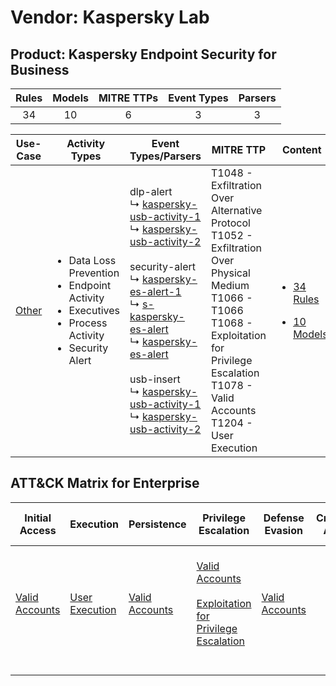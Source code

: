 Vendor: Kaspersky Lab
=====================
Product: Kaspersky Endpoint Security for Business
-------------------------------------------------
| Rules | Models | MITRE TTPs | Event Types | Parsers |
|:-----:|:------:|:----------:|:-----------:|:-------:|
|  34   |   10   |     6      |      3      |    3    |

|                Use-Case                | Activity Types                                                                                                                      | Event Types/Parsers                                                                                                                                                                                                                                                                                                                                                                                                                                                                                                                                                                                                                      | MITRE TTP                                                                                                                                                                                                             | Content                                                                                                                                   |
|:--------------------------------------:| ----------------------------------------------------------------------------------------------------------------------------------- | ---------------------------------------------------------------------------------------------------------------------------------------------------------------------------------------------------------------------------------------------------------------------------------------------------------------------------------------------------------------------------------------------------------------------------------------------------------------------------------------------------------------------------------------------------------------------------------------------------------------------------------------- | --------------------------------------------------------------------------------------------------------------------------------------------------------------------------------------------------------------------- | ----------------------------------------------------------------------------------------------------------------------------------------- |
| [Other](../../../UseCases/uc_other.md) | <ul><li>Data Loss Prevention</li><li>Endpoint Activity</li><li>Executives</li><li>Process Activity</li><li>Security Alert</li></ul> |  dlp-alert<br> ↳ [kaspersky-usb-activity-1](Parsers/parserContent_kaspersky-usb-activity-1.md)<br> ↳ [kaspersky-usb-activity-2](Parsers/parserContent_kaspersky-usb-activity-2.md)<br><br> security-alert<br> ↳ [kaspersky-es-alert-1](Parsers/parserContent_kaspersky-es-alert-1.md)<br> ↳ [s-kaspersky-es-alert](Parsers/parserContent_s-kaspersky-es-alert.md)<br> ↳ [kaspersky-es-alert](Parsers/parserContent_kaspersky-es-alert.md)<br><br> usb-insert<br> ↳ [kaspersky-usb-activity-1](Parsers/parserContent_kaspersky-usb-activity-1.md)<br> ↳ [kaspersky-usb-activity-2](Parsers/parserContent_kaspersky-usb-activity-2.md)<br> | T1048 - Exfiltration Over Alternative Protocol<br>T1052 - Exfiltration Over Physical Medium<br>T1066 - T1066<br>T1068 - Exploitation for Privilege Escalation<br>T1078 - Valid Accounts<br>T1204 - User Execution<br> | [<ul><li>34 Rules</li></ul><ul><li>10 Models</li></ul>](Rules_Models/r_m_kaspersky_lab_kaspersky_endpoint_security_for_business_Other.md) |

ATT&CK Matrix for Enterprise
----------------------------
| Initial Access                                                      | Execution                                                           | Persistence                                                         | Privilege Escalation                                                                                                                                          | Defense Evasion                                                     | Credential Access | Discovery | Lateral Movement | Collection | Command and Control | Exfiltration                                                                                                                                                                      | Impact |
| ------------------------------------------------------------------- | ------------------------------------------------------------------- | ------------------------------------------------------------------- | ------------------------------------------------------------------------------------------------------------------------------------------------------------- | ------------------------------------------------------------------- | ----------------- | --------- | ---------------- | ---------- | ------------------- | --------------------------------------------------------------------------------------------------------------------------------------------------------------------------------- | ------ |
| [Valid Accounts](https://attack.mitre.org/techniques/T1078)<br><br> | [User Execution](https://attack.mitre.org/techniques/T1204)<br><br> | [Valid Accounts](https://attack.mitre.org/techniques/T1078)<br><br> | [Valid Accounts](https://attack.mitre.org/techniques/T1078)<br><br>[Exploitation for Privilege Escalation](https://attack.mitre.org/techniques/T1068)<br><br> | [Valid Accounts](https://attack.mitre.org/techniques/T1078)<br><br> |                   |           |                  |            |                     | [Exfiltration Over Alternative Protocol](https://attack.mitre.org/techniques/T1048)<br><br>[Exfiltration Over Physical Medium](https://attack.mitre.org/techniques/T1052)<br><br> |        |